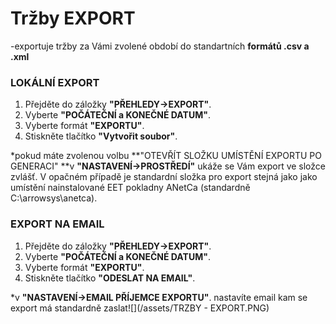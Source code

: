 # Tržby EXPORT

-exportuje tržby za Vámi zvolené období do standartních **formátů .csv a .xml**

### LOKÁLNÍ EXPORT

1. Přejděte do záložky **"PŘEHLEDY-&gt;EXPORT"**.
2. Vyberte **"POČÁTEČNÍ a KONEČNÉ DATUM"**.
3. Vyberte formát **"EXPORTU"**.
4. Stiskněte tlačítko **"Vytvořit soubor"**.

\*pokud máte zvolenou volbu **"OTEVŘÍT SLOŽKU UMÍSTĚNÍ EXPORTU PO GENERACI" **v **"NASTAVENÍ-&gt;PROSTŘEDÍ"** ukáže se Vám export ve složce zvlášť. V opačném případě je standardní složka pro export stejná jako jako umístění nainstalované EET pokladny ANetCa \(standardně C:\arrowsys\anetca\).

### EXPORT NA EMAIL

1. Přejděte do záložky **"PŘEHLEDY-&gt;EXPORT"**.
2. Vyberte **"POČÁTEČNÍ a KONEČNÉ DATUM"**.
3. Vyberte formát **"EXPORTU"**.
4. Stiskněte tlačítko **"ODESLAT NA EMAIL"**.

\*v **"NASTAVENÍ-&gt;EMAIL PŘÍJEMCE EXPORTU"**. nastavíte email kam se export má standardně zaslat![](/assets/TRZBY - EXPORT.PNG)

